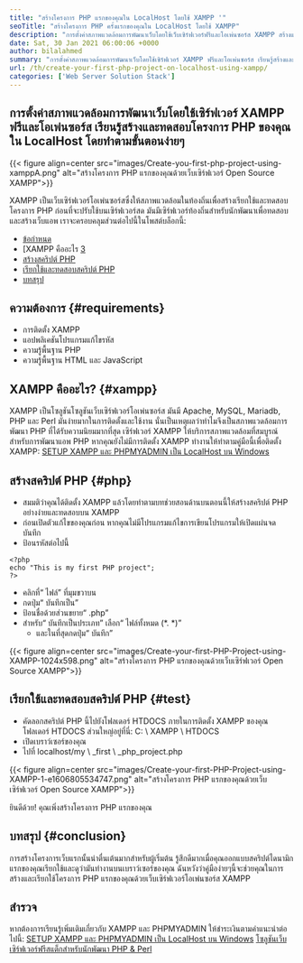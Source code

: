 ```yaml
---
title: "สร้างโครงการ PHP แรกของคุณใน LocalHost โดยใช้ XAMPP '" 
seoTitle: "สร้างโครงการ PHP ครั้งแรกของคุณใน LocalHost โดยใช้ XAMPP" 
description: "การตั้งค่าสภาพแวดล้อมการพัฒนาเว็บโดยใช้เว็บเซิร์ฟเวอร์ฟรีและโอเพ่นซอร์ส XAMPP สร้างและทดสอบโครงการ PHP ของคุณใน LocalHost โดยทำตามขั้นตอนง่ายๆ" 
date: Sat, 30 Jan 2021 06:00:06 +0000
author: bilalahmed
summary: "การตั้งค่าสภาพแวดล้อมการพัฒนาเว็บโดยใช้เซิร์ฟเวอร์ XAMPP ฟรีและโอเพ่นซอร์ส เรียนรู้สร้างและทดสอบโครงการ PHP ของคุณใน LocalHost โดยทำตามขั้นตอนง่ายๆ" 
url: /th/create-your-first-php-project-on-localhost-using-xampp/
categories: ['Web Server Solution Stack']
---
```


## การตั้งค่าสภาพแวดล้อมการพัฒนาเว็บโดยใช้เซิร์ฟเวอร์ XAMPP ฟรีและโอเพ่นซอร์ส เรียนรู้สร้างและทดสอบโครงการ PHP ของคุณใน LocalHost โดยทำตามขั้นตอนง่ายๆ

{{< figure align=center src="images/Create-you-first-php-project-using-xamppA.png" alt="สร้างโครงการ PHP แรกของคุณด้วยเว็บเซิร์ฟเวอร์ Open Source XAMPP">}}

XAMPP เป็นเว็บเซิร์ฟเวอร์โอเพ่นซอร์สซึ่งให้สภาพแวดล้อมในท้องถิ่นเพื่อสร้างเรียกใช้และทดสอบโครงการ PHP ก่อนที่จะปรับใช้บนเซิร์ฟเวอร์สด มันมีเซิร์ฟเวอร์ท้องถิ่นสำหรับนักพัฒนาเพื่อทดสอบและสร้างเว็บแอพ เราจะครอบคลุมส่วนต่อไปนี้ในโพสต์บล็อกนี้:
  * [ข้อกำหนด][2]
  * [XAMPP คืออะไร [3]
  * [สร้างสคริปต์ PHP][4]
  * [เรียกใช้และทดสอบสคริปต์ PHP][5]
  * [บทสรุป][6]

## ความต้องการ {#requirements}

  * การติดตั้ง XAMPP
  * แอปพลิเคชันโปรแกรมแก้ไขรหัส
  * ความรู้พื้นฐาน PHP
  * ความรู้พื้นฐาน HTML และ JavaScript

## XAMPP คืออะไร? {#xampp}

XAMPP เป็นโซลูชันโซลูชันเว็บเซิร์ฟเวอร์โอเพ่นซอร์ส มันมี Apache, MySQL, Mariadb, PHP และ Perl มันง่ายมากในการติดตั้งและใช้งาน นั่นเป็นเหตุผลว่าทำไมจึงเป็นสภาพแวดล้อมการพัฒนา PHP ที่ได้รับความนิยมมากที่สุด เซิร์ฟเวอร์ XAMPP ให้บริการสภาพแวดล้อมที่สมบูรณ์สำหรับการพัฒนาแอพ PHP หากคุณยังไม่มีการติดตั้ง XAMPP ทำงานให้ทำตามคู่มือนี้เพื่อติดตั้ง XAMPP:
[SETUP XAMPP และ PHPMYADMIN เป็น LocalHost บน Windows][7]

## สร้างสคริปต์ PHP {#php}

  * สมมติว่าคุณได้ติดตั้ง XAMPP แล้วโดยทำตามบทช่วยสอนด้านบนตอนนี้ให้สร้างสคริปต์ PHP อย่างง่ายและทดสอบบน XAMPP
  * ก่อนเปิดตัวแก้ไขของคุณก่อน หากคุณไม่มีโปรแกรมแก้ไขการเขียนโปรแกรมให้เปิดแผ่นจดบันทึก
  * ป้อนรหัสต่อไปนี้
```
<?php
echo "This is my first PHP project";
?>
```
  * คลิกที่“ ไฟล์” ที่มุมขวาบน
  * กดปุ่ม“ บันทึกเป็น”
  * ป้อนชื่อด้วยส่วนขยาย“ .php”
* สำหรับ“ บันทึกเป็นประเภท” เลือก“ ไฟล์ทั้งหมด (\*. \*)”
  * และในที่สุดกดปุ่ม“ บันทึก”

{{< figure align=center src="images/Create-your-first-PHP-Project-using-XAMPP-1024x598.png" alt="สร้างโครงการ PHP แรกของคุณด้วยเว็บเซิร์ฟเวอร์ Open Source XAMPP">}}


## เรียกใช้และทดสอบสคริปต์ PHP {#test}

  * คัดลอกสคริปต์ PHP นี้ไปยังโฟลเดอร์ HTDOCS ภายในการติดตั้ง XAMPP ของคุณ โฟลเดอร์ HTDOCS ส่วนใหญ่อยู่ที่นี่: C: \ XAMPP \ HTDOCS
  * เปิดเบราว์เซอร์ของคุณ
  * ไปที่ localhost/my \ _first \ _php_project.php

{{< figure align=center src="images/Create-your-first-PHP-Project-using-XAMPP-1-e1606805534747.png" alt="สร้างโครงการ PHP แรกของคุณด้วยเว็บเซิร์ฟเวอร์ Open Source XAMPP">}}

ยินดีด้วย! คุณเพิ่งสร้างโครงการ PHP แรกของคุณ

## บทสรุป {#conclusion}

การสร้างโครงการเว็บแรกนั้นน่าตื่นเต้นมากสำหรับผู้เริ่มต้น รู้สึกดีมากเมื่อคุณออกแบบสคริปต์ไดนามิกแรกของคุณเรียกใช้และดูว่ามันทำงานบนเบราว์เซอร์ของคุณ ฉันหวังว่าคู่มือง่ายๆนี้จะช่วยคุณในการสร้างและเรียกใช้โครงการ PHP แรกของคุณด้วยเว็บเซิร์ฟเวอร์โอเพ่นซอร์ส XAMPP

## สำรวจ
หากต้องการเรียนรู้เพิ่มเติมเกี่ยวกับ XAMPP และ PHPMYADMIN ให้ชำระเงินตามคำแนะนำต่อไปนี้:
[SETUP XAMPP และ PHPMYADMIN เป็น LocalHost บน Windows][7]
[โซลูชันเว็บเซิร์ฟเวอร์ฟรีสแต็กสำหรับนักพัฒนา PHP & Perl][1]



[1]: https://products.containerize.com/solution-stack/xampp
[2]: #requirements
[3]: #xampp
[4]: #php
[5]: #test
[6]: #conclusion
[7]: https://blog.containerize.com/database-management-software/how-to-setup-xampp-and-phpmyadmin-as-localhost-on-windows/
